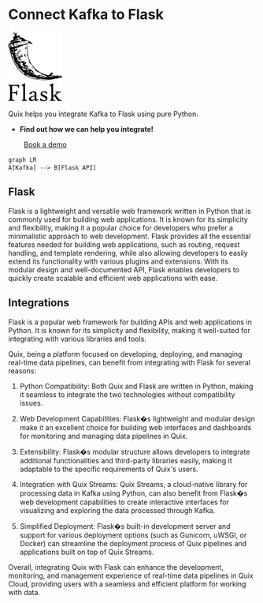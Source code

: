 # Connect Kafka to Flask

![](./images/logo_1.jpg)

Quix helps you integrate Kafka to Flask using pure Python.

<div class="grid cards blog-grid-card" markdown>

- __Find out how we can help you integrate!__

    <a class="md-button md-button--primary" href="https://share.hsforms.com/1iW0TmZzKQMChk0lxd_tGiw4yjw2?__hstc=175542013.2303933fbd746c0ac86d9ccbe9bc9100.1728383268831.1729603416735.1729620918855.31&__hssc=175542013.1.1729620918855&__hsfp=2132701734" target="_blank" style="margin:.5rem;">Book a demo</a>

</div>

```mermaid
graph LR
A[Kafka] --> B[Flask API]
```

## Flask

Flask is a lightweight and versatile web framework written in Python that is commonly used for building web applications. It is known for its simplicity and flexibility, making it a popular choice for developers who prefer a minimalistic approach to web development. Flask provides all the essential features needed for building web applications, such as routing, request handling, and template rendering, while also allowing developers to easily extend its functionality with various plugins and extensions. With its modular design and well-documented API, Flask enables developers to quickly create scalable and efficient web applications with ease.

## Integrations

Flask is a popular web framework for building APIs and web applications in Python. It is known for its simplicity and flexibility, making it well-suited for integrating with various libraries and tools. 

Quix, being a platform focused on developing, deploying, and managing real-time data pipelines, can benefit from integrating with Flask for several reasons:

1. Python Compatibility: Both Quix and Flask are written in Python, making it seamless to integrate the two technologies without compatibility issues.

2. Web Development Capabilities: Flask�s lightweight and modular design make it an excellent choice for building web interfaces and dashboards for monitoring and managing data pipelines in Quix.

3. Extensibility: Flask�s modular structure allows developers to integrate additional functionalities and third-party libraries easily, making it adaptable to the specific requirements of Quix's users.

4. Integration with Quix Streams: Quix Streams, a cloud-native library for processing data in Kafka using Python, can also benefit from Flask�s web development capabilities to create interactive interfaces for visualizing and exploring the data processed through Kafka.

5. Simplified Deployment: Flask�s built-in development server and support for various deployment options (such as Gunicorn, uWSGI, or Docker) can streamline the deployment process of Quix pipelines and applications built on top of Quix Streams.

Overall, integrating Quix with Flask can enhance the development, monitoring, and management experience of real-time data pipelines in Quix Cloud, providing users with a seamless and efficient platform for working with data.

